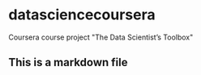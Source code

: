 datasciencecoursera
===================

Coursera course project "The Data Scientist’s Toolbox"
## This is a markdown file
